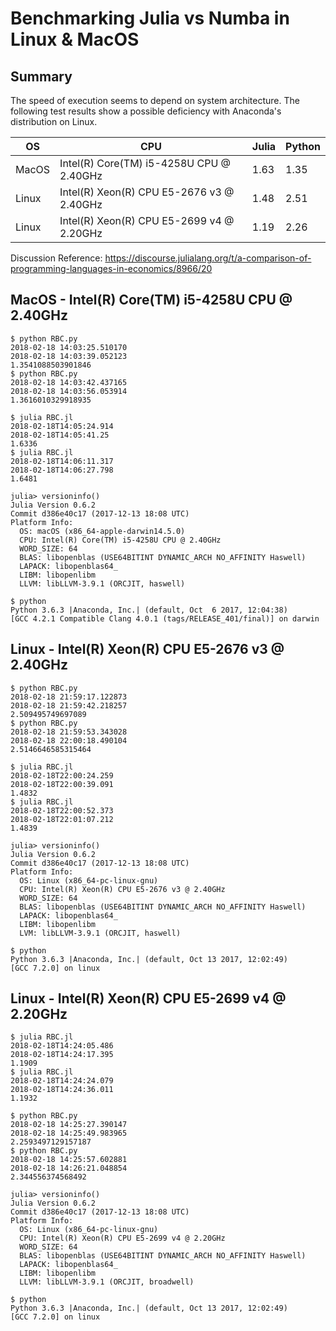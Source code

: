 # Benchmarking Julia vs Numba in Linux & MacOS

## Summary

The speed of execution seems to depend on system architecture.  The following test results show a possible deficiency with Anaconda's distribution on Linux.

OS | CPU | Julia | Python
---|----|----|----
MacOS | Intel(R) Core(TM) i5-4258U CPU @ 2.40GHz | 1.63 | 1.35
Linux | Intel(R) Xeon(R) CPU E5-2676 v3 @ 2.40GHz | 1.48 | 2.51
Linux | Intel(R) Xeon(R) CPU E5-2699 v4 @ 2.20GHz | 1.19 | 2.26

Discussion Reference:
https://discourse.julialang.org/t/a-comparison-of-programming-languages-in-economics/8966/20

## MacOS - Intel(R) Core(TM) i5-4258U CPU @ 2.40GHz

```
$ python RBC.py
2018-02-18 14:03:25.510170
2018-02-18 14:03:39.052123
1.3541088503901846
$ python RBC.py
2018-02-18 14:03:42.437165
2018-02-18 14:03:56.053914
1.3616010329918935

$ julia RBC.jl
2018-02-18T14:05:24.914
2018-02-18T14:05:41.25
1.6336
$ julia RBC.jl
2018-02-18T14:06:11.317
2018-02-18T14:06:27.798
1.6481

julia> versioninfo()
Julia Version 0.6.2
Commit d386e40c17 (2017-12-13 18:08 UTC)
Platform Info:
  OS: macOS (x86_64-apple-darwin14.5.0)
  CPU: Intel(R) Core(TM) i5-4258U CPU @ 2.40GHz
  WORD_SIZE: 64
  BLAS: libopenblas (USE64BITINT DYNAMIC_ARCH NO_AFFINITY Haswell)
  LAPACK: libopenblas64_
  LIBM: libopenlibm
  LLVM: libLLVM-3.9.1 (ORCJIT, haswell)

$ python
Python 3.6.3 |Anaconda, Inc.| (default, Oct  6 2017, 12:04:38) 
[GCC 4.2.1 Compatible Clang 4.0.1 (tags/RELEASE_401/final)] on darwin
```

## Linux - Intel(R) Xeon(R) CPU E5-2676 v3 @ 2.40GHz

```
$ python RBC.py
2018-02-18 21:59:17.122873
2018-02-18 21:59:42.218257
2.509495749697089
$ python RBC.py
2018-02-18 21:59:53.343028
2018-02-18 22:00:18.490104
2.5146646585315464

$ julia RBC.jl
2018-02-18T22:00:24.259
2018-02-18T22:00:39.091
1.4832
$ julia RBC.jl
2018-02-18T22:00:52.373
2018-02-18T22:01:07.212
1.4839

julia> versioninfo()
Julia Version 0.6.2
Commit d386e40c17 (2017-12-13 18:08 UTC)
Platform Info:
  OS: Linux (x86_64-pc-linux-gnu)
  CPU: Intel(R) Xeon(R) CPU E5-2676 v3 @ 2.40GHz
  WORD_SIZE: 64
  BLAS: libopenblas (USE64BITINT DYNAMIC_ARCH NO_AFFINITY Haswell)
  LAPACK: libopenblas64_
  LIBM: libopenlibm
  LVM: libLLVM-3.9.1 (ORCJIT, haswell)
  
$ python
Python 3.6.3 |Anaconda, Inc.| (default, Oct 13 2017, 12:02:49) 
[GCC 7.2.0] on linux
```

## Linux - Intel(R) Xeon(R) CPU E5-2699 v4 @ 2.20GHz

```
$ julia RBC.jl
2018-02-18T14:24:05.486
2018-02-18T14:24:17.395
1.1909
$ julia RBC.jl
2018-02-18T14:24:24.079
2018-02-18T14:24:36.011
1.1932

$ python RBC.py
2018-02-18 14:25:27.390147
2018-02-18 14:25:49.983965
2.2593497129157187
$ python RBC.py
2018-02-18 14:25:57.602881
2018-02-18 14:26:21.048854
2.344556374568492

julia> versioninfo()
Julia Version 0.6.2
Commit d386e40c17 (2017-12-13 18:08 UTC)
Platform Info:
  OS: Linux (x86_64-pc-linux-gnu)
  CPU: Intel(R) Xeon(R) CPU E5-2699 v4 @ 2.20GHz
  WORD_SIZE: 64
  BLAS: libopenblas (USE64BITINT DYNAMIC_ARCH NO_AFFINITY Haswell)
  LAPACK: libopenblas64_
  LIBM: libopenlibm
  LLVM: libLLVM-3.9.1 (ORCJIT, broadwell)

$ python
Python 3.6.3 |Anaconda, Inc.| (default, Oct 13 2017, 12:02:49)
[GCC 7.2.0] on linux

```
